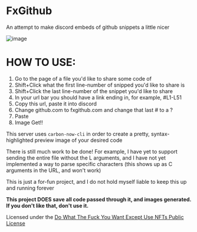 # FxGithub
An attempt to make discord embeds of github snippets a little nicer

![image](https://github.com/robinuniverse/FxGitHub/assets/12601774/2484bfd7-dff2-4eb7-b926-b615312c753f)

# HOW TO USE:
1. Go to the page of a file you'd like to share some code of
2. Shift+Click what the first line-number of snipped you'd like to share is
3. Shift+Click the last line-number of the snippet you'd like to share
4. In your url bar you should have a link ending in, for example, #L1-L51
5. Copy this url, paste it into discord
6. Change github.com to fxgithub.com and change that last # to a ?
7. Paste
8. Image Get!!

This server uses `carbon-now-cli` in order to create a pretty, syntax-highlighted preview image of your desired code

There is still much work to be done! For example, I have yet to support sending the entire file without the L arguments, and I have not yet implemented a way to parse specific characters (this shows up as C arguments in the URL, and won't work)

This is just a for-fun project, and I do not hold myself liable to keep this up and running forever


**This project DOES save all code passed through it, and images generated. If you don't like that, don't use it.**

Licensed under the [Do What The Fuck You Want Except Use NFTs Public License](https://github.com/robinuniverse/wtfnonpl)
